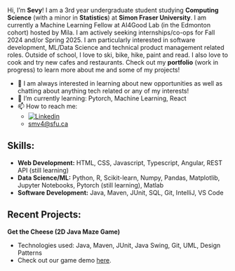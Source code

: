 Hi, I’m **Sevy**! I am a 3rd year undergraduate student studying **Computing Science** (with a minor in **Statistics**) at **Simon Fraser University**. I am currently a Machine Learning Fellow 
at AI4Good Lab (in the Edmonton cohort) hosted by Mila. I am actively seeking internships/co-ops for Fall 2024 and/or Spring 2025. I am particularly 
interested in software development, ML/Data Science and technical product management related roles. Outside of school, I love to ski, bike, hike, paint and read. I also love to cook and try new cafes and restaurants. 
Check out my **portfolio** (work in progress) to learn more about me and some of my projects! 
- 💬 I am always interested in learning about new opportunities as well as chatting about anything tech related or any of my interests! 
- 🌱 I’m currently learning: Pytorch, Machine Learning, React
- 📫 How to reach me:
  - [![Linkedin](https://img.shields.io/badge/-LinkedIn-blue?style=flat&logo=Linkedin&logoColor=white)](https://www.linkedin.com/in/sevy-veeken-9660a2254/)
  - smv4@sfu.ca
 
## Skills:
- **Web Development:** HTML, CSS, Javascript, Typescript, Angular, REST API (still learning)
- **Data Science/ML:** Python, R, Scikit-learn, Numpy, Pandas, Matplotlib, Jupyter Notebooks, Pytorch (still learning), Matlab
- **Software Development:** Java, Maven, JUnit, SQL, Git, IntelliJ, VS Code

## Recent Projects:
**Get the Cheese (2D Java Maze Game)**
- Technologies used: Java, Maven, JUnit, Java Swing, Git, UML, Design Patterns
- Check out our game demo [here](https://www.youtube.com/watch?v=I6Ml4XNbzcU).

<!---
SevyV/SevyV is a ✨ special ✨ repository because its `README.md` (this file) appears on your GitHub profile.
You can click the Preview link to take a look at your changes.
--->

